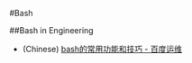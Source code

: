 #Bash

##Bash in Engineering
* (Chinese) [bash的常用功能和技巧 - 百度运维](http://www.baidu-ops.com/2012/08/25/shell-tricks/)

